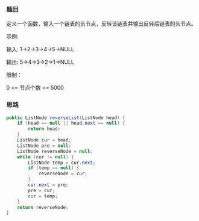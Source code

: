 ### 题目   

定义一个函数，输入一个链表的头节点，反转该链表并输出反转后链表的头节点。



示例:

输入: 1->2->3->4->5->NULL    

输出: 5->4->3->2->1->NULL


限制：

0 <= 节点个数 <= 5000


### 思路  

```Java
public ListNode reverseList(ListNode head) {
    if (head == null || head.next == null) {
        return head;
    }
    ListNode cur = head;
    ListNode pre = null;
    ListNode reverseNode = null;
    while (cur != null) {
        ListNode temp = cur.next;
        if (temp == null) {
            reverseNode = cur;
        }
        cur.next = pre;
        pre = cur;
        cur = temp;
    }
    return reverseNode;
}
```

